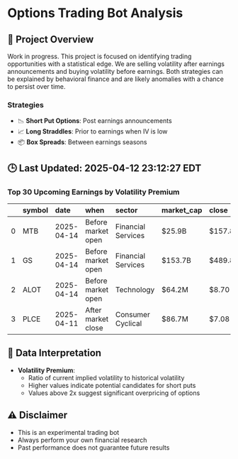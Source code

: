 # Options Trading Bot Analysis

## 🚀 Project Overview
Work in progress. This project is focused on identifying trading opportunities with a statistical edge.
We are selling volatility after earnings announcements and buying volatility before earnings.
Both strategies can be explained by behavioral finance and are likely anomalies with a chance to persist over time.

### Strategies
- 📉 **Short Put Options**: Post earnings announcements
- 📈 **Long Straddles**: Prior to earnings when IV is low
- 📦 **Box Spreads**: Between earnings seasons

## 🕒 Last Updated: 2025-04-12 23:12:27 EDT

### Top 30 Upcoming Earnings by Volatility Premium

|    | symbol   | date       | when               | sector             | market_cap   | close   | hv_current   | iv_current   | vol_premium   |
|---:|:---------|:-----------|:-------------------|:-------------------|:-------------|:--------|:-------------|:-------------|:--------------|
|  0 | MTB      | 2025-04-14 | Before market open | Financial Services | $25.9B       | $157.85 | 46.83%       | 49.04%       | 1.05x         |
|  1 | GS       | 2025-04-14 | Before market open | Financial Services | $153.7B      | $489.80 | 61.18%       | 50.62%       | 0.83x         |
|  2 | ALOT     | 2025-04-14 | Before market open | Technology         | $64.2M       | $8.70   | nan%         | nan%         | nanx          |
|  3 | PLCE     | 2025-04-11 | After market close | Consumer Cyclical  | $86.7M       | $7.08   | nan%         | nan%         | nanx          |

## 📝 Data Interpretation

- **Volatility Premium**: 
  - Ratio of current implied volatility to historical volatility
  - Higher values indicate potential candidates for short puts
  - Values above 2x suggest significant overpricing of options

## ⚠️ Disclaimer
- This is an experimental trading bot
- Always perform your own financial research
- Past performance does not guarantee future results
